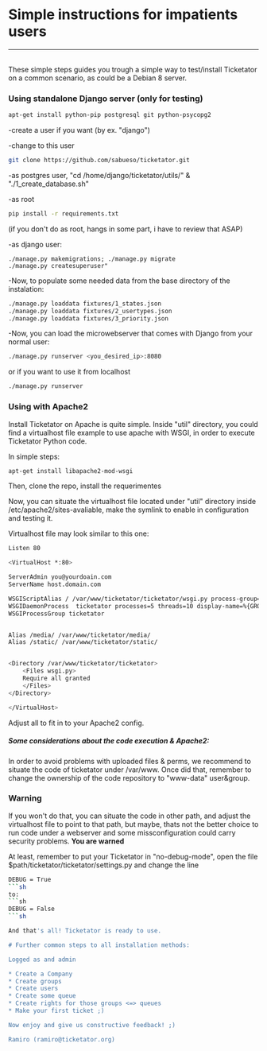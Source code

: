 # Simple instructions for impatients users
---
\
These simple steps guides you trough a simple way to test/install Ticketator on a common scenario, as could be a Debian 8 server.

### Using standalone Django server (only for testing)



```sh
apt-get install python-pip postgresql git python-psycopg2
```
-create a user if you want (by ex. "django")

-change to this user

```sh
git clone https://github.com/sabueso/ticketator.git
```

-as postgres user, "cd /home/django/ticketator/utils/" & "./1_create_database.sh"

-as root

```sh
pip install -r requirements.txt 
``` 

(if you don't do as root, hangs in some part, i have to review that ASAP)

-as django user:
``` 
./manage.py makemigrations; ./manage.py migrate
./manage.py createsuperuser"
``` 

-Now, to populate some needed data from the base directory of the instalation:

```sh
./manage.py loaddata fixtures/1_states.json 
./manage.py loaddata fixtures/2_usertypes.json 
./manage.py loaddata fixtures/3_priority.json 
```

-Now, you can load the microwebserver that comes with Django from your normal user:
```sh
./manage.py runserver <you_desired_ip>:8080
```
or if you want to use it from localhost
```sh
./manage.py runserver
```

###  Using with Apache2

Install Ticketator on Apache is quite simple. Inside "util" directory, you could find a virtualhost file example to use apache with WSGI, in order to execute Ticketator Python code.

In simple steps:

```sh
apt-get install libapache2-mod-wsgi
``` 

Then, clone the repo, install the requerimentes

Now, you can situate the virtualhost file located under "util" directory inside /etc/apache2/sites-avaliable, make the symlink to enable in configuration and testing it.

Virtualhost file may look similar to this one:

```sh
Listen 80

<VirtualHost *:80>

ServerAdmin you@yourdoain.com
ServerName host.domain.com

WSGIScriptAlias / /var/www/ticketator/ticketator/wsgi.py process-group=ticketator
WSGIDaemonProcess  ticketator processes=5 threads=10 display-name=%{GROUP} python-path=/var/www/ticketator
WSGIProcessGroup ticketator


Alias /media/ /var/www/ticketator/media/
Alias /static/ /var/www/ticketator/static/


<Directory /var/www/ticketator/ticketator>
	<Files wsgi.py>
	Require all granted
	</Files>
</Directory>

</VirtualHost>
```

Adjust all to fit in to your Apache2 config.

##### Some considerations about the code execution & Apache2:

In order to avoid problems with uploaded files & perms, we recommend to situate the code of ticketator under /var/www.
Once did that, remember to change the ownership of the code repository to "www-data" user&group.

### Warning
If you won't do that, you can situate the code in other path, and adjust the virtualhost file to point to that path, but maybe, thats not the better choice to run code under a webserver and some missconfiguration could carry security problems. 
**You are warned**

At least, remember to put your Ticketator in "no-debug-mode", open the file $path/ticketator/ticketator/settings.py and change the line
```sh
DEBUG = True
```sh
to:
```sh
DEBUG = False
```sh

And that's all! Ticketator is ready to use.

# Further common steps to all installation methods:

Logged as and admin

* Create a Company
* Create groups
* Create users
* Create some queue
* Create rights for those groups <=> queues
* Make your first ticket ;)

Now enjoy and give us constructive feedback! ;)

Ramiro (ramiro@ticketator.org)